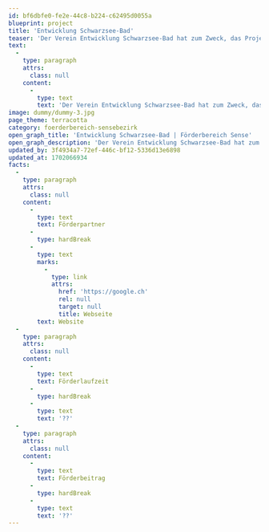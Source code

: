 ```yaml
---
id: bf6dbfe0-fe2e-44c8-b224-c62495d0055a
blueprint: project
title: 'Entwicklung Schwarzsee-Bad'
teaser: 'Der Verein Entwicklung Schwarzsee-Bad hat zum Zweck, das Projekt «Schwarzsee Bad» zu initiieren, zu projektieren, zu planen und zu fördern.'
text:
  -
    type: paragraph
    attrs:
      class: null
    content:
      -
        type: text
        text: 'Der Verein Entwicklung Schwarzsee-Bad hat zum Zweck, das Projekt «Schwarzsee Bad» zu initiieren, zu projektieren, zu planen und zu fördern. Mit dem Projekt «Schwarzsee Bad» soll das Gebiet um den Schwarzsee aufgewertet werden. Neue Angebote für Kultur, Erholung und Sport schaffen einen Mehrwert für Menschen und Raum für Naherholung. Das Projekt soll auch zum wirtschaftlichen Wachstum der Region Schwarzsee beitragen. Das Projekt befindet sich derzeit in der Planungsphase.'
image: dummy/dummy-3.jpg
page_theme: terracotta
category: foerderbereich-sensebezirk
open_graph_title: 'Entwicklung Schwarzsee-Bad | Förderbereich Sense'
open_graph_description: 'Der Verein Entwicklung Schwarzsee-Bad hat zum Zweck, das Projekt «Schwarzsee Bad» zu initiieren, zu projektieren, zu planen und zu fördern.'
updated_by: 3f4934a7-72ef-446c-bf12-5336d13e6898
updated_at: 1702066934
facts:
  -
    type: paragraph
    attrs:
      class: null
    content:
      -
        type: text
        text: Förderpartner
      -
        type: hardBreak
      -
        type: text
        marks:
          -
            type: link
            attrs:
              href: 'https://google.ch'
              rel: null
              target: null
              title: Webseite
        text: Website
  -
    type: paragraph
    attrs:
      class: null
    content:
      -
        type: text
        text: Förderlaufzeit
      -
        type: hardBreak
      -
        type: text
        text: '??'
  -
    type: paragraph
    attrs:
      class: null
    content:
      -
        type: text
        text: Förderbeitrag
      -
        type: hardBreak
      -
        type: text
        text: '??'
---
```

